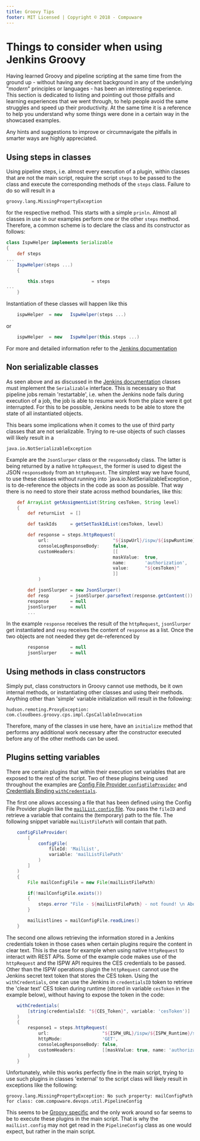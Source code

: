 ```yaml
---
title: Groovy Tips
footer: MIT Licensed | Copyright © 2018 - Compuware
---
```

# Things to consider when using Jenkins Groovy

Having learned Groovy and pipeline scripting at the same time from the ground up - without having any decent background in any of the underlying "*modern*" principles or languages - has been an interesting experience. This section is dedicated to listing and pointing out those pitfalls and learning experiences that we went through, to help people avoid the same struggles and speed up their productivity. At the same time it is a reference to help you understand why some things were done in a certain way in the showcased examples.

Any hints and suggestions to improve or circumnavigate the pitfalls in smarter ways are highly appreciated.

## Using steps in classes

Using pipeline steps, i.e. almost every execution of a plugin, within classes that are not the main script, require the script `steps` to be passed to the class and execute the corresponding methods of the `steps` class. Failure to do so will result in a
```
groovy.lang.MissingPropertyException
```

for the respective method. This starts with a simple `prinln`. Almost all classes in use in our examples perform one or the other `steps` method. Therefore, a common scheme is to declare the class and its constructor as follows:

```groovy
class IspwHelper implements Serializable
{
    def steps
...
    IspwHelper(steps ...) 
    {

        this.steps              = steps
...
    }
```

Instantiation of these classes will happen like this

```groovy
    ispwHelper  = new   IspwHelper(steps ...)
```

or

```groovy
    ispwHelper  = new   IspwHelper(this.steps ...)
```

For more and detailed information refer to the [Jenkins documentation](https://jenkins.io/doc/book/pipeline/shared-libraries/)

## Non serializable classes

As seen above and as discussed in the [Jenkins documentation](https://jenkins.io/doc/book/pipeline/shared-libraries/) classes must implement the `Serializable` interface. This is necessary so that pipeline jobs remain 'restartable', i.e. when the Jenkins node fails during execution of a job, the job is able to resume work from the place were it got interrupted. For this to be possible, Jenkins needs to be able to store the state of all instantiated objects.

This bears some implications when it comes to the use of third party classes that are not serializable. Trying to re-use objects of such classes will likely result in a
```
java.io.NotSerializableException
```

Example are the `JsonSlurper` class or the `responseBody` class. The latter is being returned by a native `httpRequest`, the former is used to digest the JSON `responseBody` from an `httpRequest`. The simplest way we have found, to use these classes without running into `java.io.NotSerializableException , is to de-reference the objects in the code as soon as possible. That way there is no need to store their state across method boundaries, like this:

```groovy
    def ArrayList getAssigmentList(String cesToken, String level)
    {
        def returnList  = []

        def taskIds     = getSetTaskIdList(cesToken, level)

        def response = steps.httpRequest(
            url:                        "${ispwUrl}/ispw/${ispwRuntime}/releases/${ispwRelease}/tasks",
            consoleLogResponseBody:     false, 
            customHeaders:              [[
                                        maskValue:  true,
                                        name:       'authorization',
                                        value:      "${cesToken}"
                                        ]]
            )

        def jsonSlurper = new JsonSlurper()
        def resp        = jsonSlurper.parseText(response.getContent())
        response        = null
        jsonSlurper     = null
        ...
```

In the example `response` receives the result of the `httpRequest`, `jsonSlurper` get instantiated and `resp` receives the content of `response` as a list. Once the two objects are not needed they get de-referenced by
```groovy
        response        = null
        jsonSlurper     = null
```

## Using methods in class constructors

Simply put, class constructors in Groovy cannot use methods, be it own internal methods, or instantiating other classes and using their methods. Anything other than 'simple' variable initialization will result in the following:
```
hudson.remoting.ProxyException: com.cloudbees.groovy.cps.impl.CpsCallableInvocation
```

Therefore, many of the classes in use here, have an `initialize` method that performs any additional work necessary after the constructor executed before any of the other methods can be used.

## Plugins setting variables

There are certain plugins that within their execution set variables that are exposed to the rest of the script. Two of these plugins being used throughout the examples are [Config File Provider `configFileProvider`](https://plugins.jenkins.io/config-file-provider/) and [Credentials Binding `withCredentials`](https://plugins.jenkins.io/credentials-binding/).

The first one allows accessing a file that has been defined using the Config File Provider plugin like the [`mailList.config` file](../advanced_pipelines/config_files.md). You pass the `fileID` and retrieve a variable that contains the (temporary) path to the file. The following snippet variable `mailListFilePath` will contain that path.

```groovy
    configFileProvider(
        [
            configFile(
                fileId: 'MailList',
                variable: 'mailListFilePath'
            )
        ]
    )
    {
        File mailConfigFile = new File(mailListFilePath)

        if(!mailConfigFile.exists())
        {
            steps.error "File - ${mailListFilePath} - not found! \n Aborting Pipeline"
        }

        mailListlines = mailConfigFile.readLines()
    }
```

The second one allows retrieving the information stored in a Jenkins credentials token in those cases when certain plugins require the content in clear text. This is the case for example when using native `httpRequest` to interact with REST APIs. Some of the example code makes use of the `httpRequest` and the ISPW API requires the CES credentials to be passed. Other than the ISPW operations plugin the `httpRequest` cannot use the Jenkins secret text token that stores the CES token. Using the `withCredentials`, one can use the Jenkins in `credentialsID` token to retrieve the 'clear text' CES token during runtime (stored in variable `cesToken` in the example below), without having to expose the token in the code:

```groovy
    withCredentials(
        [string(credentialsId: "${CES_Token}", variable: 'cesToken')]
    ) 
    {
        response1 = steps.httpRequest(
            url:                    "${ISPW_URL}/ispw/${ISPW_Runtime}/sets/${ISPW_Container}/tasks",
            httpMode:               'GET',
            consoleLogResponseBody: false,
            customHeaders:          [[maskValue: true, name: 'authorization', value: "${cesToken}"]]
        )
    }
```

Unfortunately, while this works perfectly fine in the main script, trying to use such plugins in classes 'external' to the script class will likely result in exceptions like the following:
```
groovy.lang.MissingPropertyException: No such property: mailConfigPath for class: com.compuware.devops.util.PipelineConfig
```

This seems to be [Groovy specific](https://groups.google.com/forum/#!topic/jenkinsci-users/8wd8Omvs74Y) and the only work around so far seems to be to execute these plugins in the main script. That is why the `mailList.config` may not get read in the `PipelineConfig` class as one would expect, but rather in the main script.
<!--stackedit_data:
eyJoaXN0b3J5IjpbLTU5NTg4ODY4OSwtMTA5MDc3NTAxOCwtOD
IyMjY5OTgwXX0=
-->